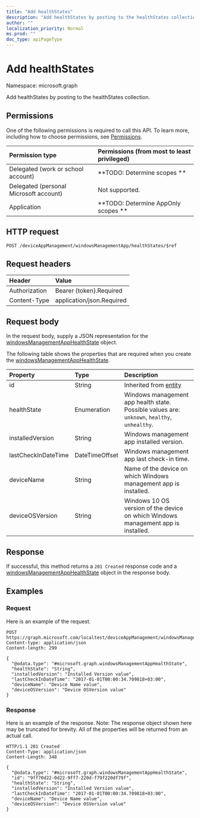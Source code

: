 ```yaml
---
title: "Add healthStates"
description: "Add healthStates by posting to the healthStates collection."
author: ""
localization_priority: Normal
ms.prod: ""
doc_type: apiPageType
---
```


# Add healthStates

Namespace: microsoft.graph

Add healthStates by posting to the healthStates collection.

## Permissions
One of the following permissions is required to call this API. To learn more, including how to choose permissions, see [Permissions](/concepts/permissions-reference.md).

|Permission type|Permissions (from most to least privileged)|
|:---|:---|
|Delegated (work or school account)|**TODO: Determine scopes **|
|Delegated (personal Microsoft account)|Not supported.|
|Application|**TODO: Determine AppOnly scopes **|

## HTTP request
<!-- {
  "blockType": "ignored"
}
-->
``` http
POST /deviceAppManagement/windowsManagementApp/healthStates/$ref
```

## Request headers
|Header|Value|
|:---|:---|
|Authorization|Bearer {token}.Required|
|Content-Type|application/json.Required|

## Request body
In the request body, supply a JSON representation for the [windowsManagementAppHealthState](../resources/windowsmanagementapphealthstate.md) object.

The following table shows the properties that are required when you create the [windowsManagementAppHealthState](../resources/windowsmanagementapphealthstate.md).

|Property|Type|Description|
|:---|:---|:---|
|id|String| Inherited from [entity](../resources/entity.md)|
|healthState|Enumeration|Windows management app health state. Possible values are: `unknown`, `healthy`, `unhealthy`.|
|installedVersion|String|Windows management app installed version.|
|lastCheckInDateTime|DateTimeOffset|Windows management app last check-in time.|
|deviceName|String|Name of the device on which Windows management app is installed.|
|deviceOSVersion|String|Windows 10 OS version of the device on which Windows management app is installed.|



## Response
If successful, this method returns a `201 Created` response code and a [windowsManagementAppHealthState](../resources/windowsmanagementapphealthstate.md) object in the response body.

## Examples

### Request
Here is an example of the request.
<!-- {
  "blockType": "request",
  "name": "create_windowsmanagementapphealthstate_from_"
}
-->
``` http
POST https://graph.microsoft.com/localtest/deviceAppManagement/windowsManagementApp/healthStates
Content-type: application/json
Content-length: 299

{
  "@odata.type": "#microsoft.graph.windowsManagementAppHealthState",
  "healthState": "String",
  "installedVersion": "Installed Version value",
  "lastCheckInDateTime": "2017-01-01T00:00:34.709818+03:00",
  "deviceName": "Device Name value",
  "deviceOSVersion": "Device OSVersion value"
}
```

### Response
Here is an example of the response. Note: The response object shown here may be truncated for brevity. All of the properties will be returned from an actual call.
<!-- {
  "blockType": "response",
  "truncated": true,
  "@odata.type": "microsoft.graph.windowsmanagementapphealthstate"
}
-->
``` http
HTTP/1.1 201 Created
Content-Type: application/json
Content-Length: 348

{
  "@odata.type": "#microsoft.graph.windowsManagementAppHealthState",
  "id": "9ff70d22-0d22-9ff7-220d-f79f220df79f",
  "healthState": "String",
  "installedVersion": "Installed Version value",
  "lastCheckInDateTime": "2017-01-01T00:00:34.709818+03:00",
  "deviceName": "Device Name value",
  "deviceOSVersion": "Device OSVersion value"
}
```

